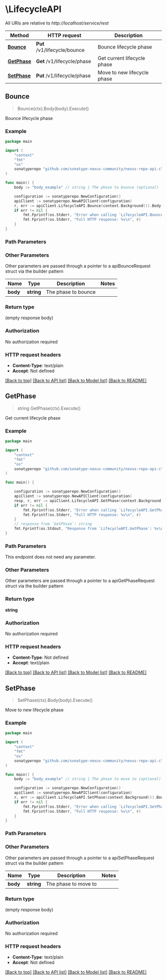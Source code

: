 # \LifecycleAPI

All URIs are relative to *http://localhost/service/rest*

Method | HTTP request | Description
------------- | ------------- | -------------
[**Bounce**](LifecycleAPI.md#Bounce) | **Put** /v1/lifecycle/bounce | Bounce lifecycle phase
[**GetPhase**](LifecycleAPI.md#GetPhase) | **Get** /v1/lifecycle/phase | Get current lifecycle phase
[**SetPhase**](LifecycleAPI.md#SetPhase) | **Put** /v1/lifecycle/phase | Move to new lifecycle phase



## Bounce

> Bounce(ctx).Body(body).Execute()

Bounce lifecycle phase



### Example

```go
package main

import (
	"context"
	"fmt"
	"os"
	sonatyperepo "github.com/sonatype-nexus-community/nexus-repo-api-client-go"
)

func main() {
	body := "body_example" // string | The phase to bounce (optional)

	configuration := sonatyperepo.NewConfiguration()
	apiClient := sonatyperepo.NewAPIClient(configuration)
	r, err := apiClient.LifecycleAPI.Bounce(context.Background()).Body(body).Execute()
	if err != nil {
		fmt.Fprintf(os.Stderr, "Error when calling `LifecycleAPI.Bounce``: %v\n", err)
		fmt.Fprintf(os.Stderr, "Full HTTP response: %v\n", r)
	}
}
```

### Path Parameters



### Other Parameters

Other parameters are passed through a pointer to a apiBounceRequest struct via the builder pattern


Name | Type | Description  | Notes
------------- | ------------- | ------------- | -------------
 **body** | **string** | The phase to bounce | 

### Return type

 (empty response body)

### Authorization

No authorization required

### HTTP request headers

- **Content-Type**: text/plain
- **Accept**: Not defined

[[Back to top]](#) [[Back to API list]](../README.md#documentation-for-api-endpoints)
[[Back to Model list]](../README.md#documentation-for-models)
[[Back to README]](../README.md)


## GetPhase

> string GetPhase(ctx).Execute()

Get current lifecycle phase

### Example

```go
package main

import (
	"context"
	"fmt"
	"os"
	sonatyperepo "github.com/sonatype-nexus-community/nexus-repo-api-client-go"
)

func main() {

	configuration := sonatyperepo.NewConfiguration()
	apiClient := sonatyperepo.NewAPIClient(configuration)
	resp, r, err := apiClient.LifecycleAPI.GetPhase(context.Background()).Execute()
	if err != nil {
		fmt.Fprintf(os.Stderr, "Error when calling `LifecycleAPI.GetPhase``: %v\n", err)
		fmt.Fprintf(os.Stderr, "Full HTTP response: %v\n", r)
	}
	// response from `GetPhase`: string
	fmt.Fprintf(os.Stdout, "Response from `LifecycleAPI.GetPhase`: %v\n", resp)
}
```

### Path Parameters

This endpoint does not need any parameter.

### Other Parameters

Other parameters are passed through a pointer to a apiGetPhaseRequest struct via the builder pattern


### Return type

**string**

### Authorization

No authorization required

### HTTP request headers

- **Content-Type**: Not defined
- **Accept**: text/plain

[[Back to top]](#) [[Back to API list]](../README.md#documentation-for-api-endpoints)
[[Back to Model list]](../README.md#documentation-for-models)
[[Back to README]](../README.md)


## SetPhase

> SetPhase(ctx).Body(body).Execute()

Move to new lifecycle phase

### Example

```go
package main

import (
	"context"
	"fmt"
	"os"
	sonatyperepo "github.com/sonatype-nexus-community/nexus-repo-api-client-go"
)

func main() {
	body := "body_example" // string | The phase to move to (optional)

	configuration := sonatyperepo.NewConfiguration()
	apiClient := sonatyperepo.NewAPIClient(configuration)
	r, err := apiClient.LifecycleAPI.SetPhase(context.Background()).Body(body).Execute()
	if err != nil {
		fmt.Fprintf(os.Stderr, "Error when calling `LifecycleAPI.SetPhase``: %v\n", err)
		fmt.Fprintf(os.Stderr, "Full HTTP response: %v\n", r)
	}
}
```

### Path Parameters



### Other Parameters

Other parameters are passed through a pointer to a apiSetPhaseRequest struct via the builder pattern


Name | Type | Description  | Notes
------------- | ------------- | ------------- | -------------
 **body** | **string** | The phase to move to | 

### Return type

 (empty response body)

### Authorization

No authorization required

### HTTP request headers

- **Content-Type**: text/plain
- **Accept**: Not defined

[[Back to top]](#) [[Back to API list]](../README.md#documentation-for-api-endpoints)
[[Back to Model list]](../README.md#documentation-for-models)
[[Back to README]](../README.md)

